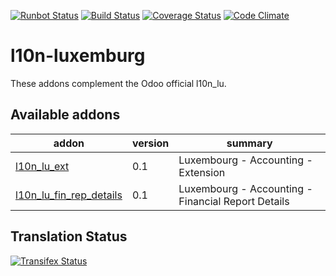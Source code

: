 [![Runbot Status](https://runbot.odoo-community.org/runbot/badge/flat/123/8.0.svg)](https://runbot.odoo-community.org/runbot/repo/github-com-oca-l10n-luxemburg-123)
[![Build Status](https://travis-ci.org/OCA/l10n-luxemburg.svg?branch=8.0)](https://travis-ci.org/OCA/l10n-luxemburg)
[![Coverage Status](https://coveralls.io/repos/OCA/l10n-luxemburg/badge.svg?branch=8.0)](https://coveralls.io/r/OCA/l10n-luxemburg?branch=8.0)
[![Code Climate](https://codeclimate.com/github/OCA/l10n-luxemburg/badges/gpa.svg)](https://codeclimate.com/github/OCA/l10n-luxemburg)

l10n-luxemburg
==============

These addons complement the Odoo official l10n_lu.


[//]: # (addons)
Available addons
----------------
addon | version | summary
--- | --- | ---
[l10n_lu_ext](l10n_lu_ext/) | 0.1 | Luxembourg - Accounting - Extension
[l10n_lu_fin_rep_details](l10n_lu_fin_rep_details/) | 0.1 | Luxembourg - Accounting - Financial Report Details

[//]: # (end addons)

Translation Status
------------------
[![Transifex Status](https://www.transifex.com/projects/p/OCA-l10n-luxemburg-8-0/chart/image_png)](https://www.transifex.com/projects/p/OCA-l10n-luxemburg-8-0)
